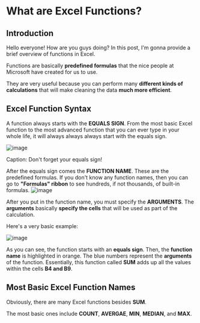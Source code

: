 # What are Excel Functions?

## Introduction
Hello everyone! How are you guys doing? In this post, I'm gonna provide a brief overview of functions in Excel. 

Functions are basically **predefined formulas** that the nice people at Microsoft have created for us to use. 

They are very useful because you can perform many **different kinds of calculations** that will make cleaning the data **much more efficient**. 

## Excel Function Syntax
A function always starts with the **EQUALS SIGN**. From the most basic Excel function to the most advanced function that you can ever type in your whole life, it will always always always start with the equals sign.

![image](https://user-images.githubusercontent.com/112503726/208344034-88283b3b-8e2a-4440-adbe-6487546a3f8d.png)

Caption: Don't forget your equals sign!

After the equals sign comes the **FUNCTION NAME**. These are the predefined formulas. If you don't know any function names, then you can go to **"Formulas" ribbon** to see hundreds, if not thousands, of built-in formulas.
![image](https://user-images.githubusercontent.com/112503726/208343845-023dcc77-1c8b-480a-9c04-f02a1305e06c.png)

After you put in the function name, you must specify the **ARGUMENTS**. The **arguments** basically **specify the cells** that will be used as part of the calculation.

Here's a very basic example:

![image](https://user-images.githubusercontent.com/112503726/208497040-91a3b6bb-4bc4-4ffa-b24b-4f42c39189b4.png)

As you can see, the function starts with an **equals sign**. Then, the **function name** is highlighted in orange. The blue numbers represent the **arguments** of the function. Essentially, this function called **SUM** adds up all the values within the cells **B4 and B9**. 

## Most Basic Excel Function Names
Obviously, there are many Excel functions besides **SUM**. 

The most basic ones include **COUNT**, **AVERGAE**, **MIN**, **MEDIAN**, and **MAX**.  
